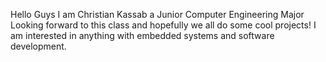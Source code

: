 Hello Guys I am Christian Kassab a Junior Computer Engineering Major 
Looking forward to this class and hopefully we all do some cool projects!
I am interested in anything with embedded systems and software development.
